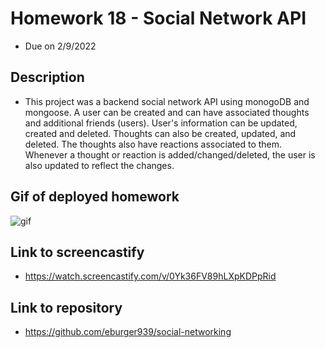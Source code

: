 # Homework 18 - Social Network API
* Due on 2/9/2022


## Description
* This project was a backend social network API using monogoDB and mongoose.  A user can be created and can have associated thoughts and additional friends (users).  User's information can be updated, created and deleted.  Thoughts can also be created, updated, and deleted.  The thoughts also have reactions associated to them.  Whenever a thought or reaction is added/changed/deleted, the user is also updated to reflect the changes.  


## Gif of deployed homework 
![gif](socialmedia-api.gif)


## Link to screencastify
* https://watch.screencastify.com/v/0Yk36FV89hLXpKDPpRid


## Link to repository
* https://github.com/eburger939/social-networking